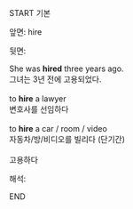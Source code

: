 START
기본

앞면:
hire


뒷면:
<div><div>She was <b>hired</b> three years ago. <br></div></div><div>그녀는 3년 전에 고용되었다.<br><br><div>to <b>hire</b> a lawyer </div><div>변호사를 선임하다<br><br><div>to <b>hire</b> a car / room / video </div><div>자동차/방/비디오를 빌리다 (단기간)<br><br>고용하다</div></div></div>


해석:

END
